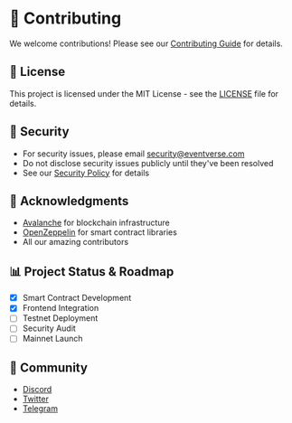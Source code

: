 # 🤝 Contributing

We welcome contributions! Please see our [Contributing Guide](CONTRIBUTING.md) for details.

## 📄 License

This project is licensed under the MIT License - see the [LICENSE](LICENSE) file for details.

## 🔐 Security

- For security issues, please email [security@eventverse.com](mailto:security@eventverse.com)
- Do not disclose security issues publicly until they've been resolved
- See our [Security Policy](SECURITY.md) for details

## 🙏 Acknowledgments

- [Avalanche](https://www.avax.network/) for blockchain infrastructure
- [OpenZeppelin](https://openzeppelin.com/) for smart contract libraries
- All our amazing contributors

## 📊 Project Status & Roadmap

- [x] Smart Contract Development
- [x] Frontend Integration
- [ ] Testnet Deployment
- [ ] Security Audit
- [ ] Mainnet Launch

## 💬 Community

- [Discord](https://discord.gg/eventverse)
- [Twitter](https://twitter.com/eventverse)
- [Telegram](https://t.me/eventverse)
